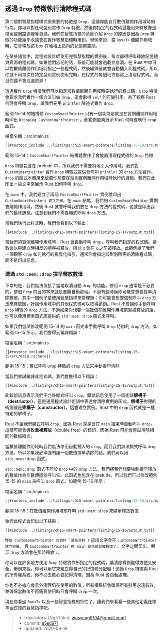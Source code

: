 ## 透過 `Drop` 特徵執行清除程式碼

第二個對智慧指標模式很重要的特徵是 `Drop`，這讓你能自訂數值離開作用域時的行為。你可以對任何型別實作 `Drop` 特徵，然後你指定的程式碼就能用來釋放像是檔案或網路連線等資源。我們在智慧指標的章節介紹 `Drop` 的原因是因為 `Drop` 特徵的功能幾乎永遠會在實作智慧指標時用到。舉例來說，當 `Box<T>` 離開作用域時，它會釋放該 box 在堆積上指向的記憶體空間。

在某些語言中，當程式設計師使用完智慧指標的實例後，每次都得呼叫釋放記憶體與資源的程式碼。如果他們忘記的話，系統可能就會過載並崩潰。在 Rust 中你可以對數值離開作用域時指定一些程式碼，然後編譯器就會自動插入此程式碼。所以你就不用每次在特定型別實例使用完時，在程式的每個地方都寫上清理程式碼。而且你還不會泄漏資源！

透過實作 `Drop` 特徵我們可以指定當數值離開作用域時要執行的程式碼。`Drop` 特徵會要求我們實作一個方法叫做 `drop`，這會取得 `self` 的可變引用。為了觀察 Rust 何時會呼叫 `drop`，讓我們先用 `println!` 陳述式實作 `drop`。

範例 15-14 的結構體 `CustomSmartPointer` 只有一個功能那就是在實例離開作用域時印出 `Dropping CustomSmartPointer!`。此範例能夠展示 Rust 何時會執行 `drop` 函式。

<span class="filename">檔案名稱：src/main.rs</span>

```rust
{{#rustdoc_include ../listings/ch15-smart-pointers/listing-15-14/src/main.rs}}
```

<span class="caption">範例 15-14：`CustomSmartPointer` 結構體實作了會放置清理程式碼的 `Drop` 特徵</span>

`Drop` 特徵包含在 prelude 中，所以我們不需要特地引入作用域。我們對 `CustomSmartPointer` 實作 `Drop` 特徵並提供會呼叫 `println!` 的 `drop` 方法實作。`drop` 的函式本體用來放置你想要在型別實例離開作用域時執行的邏輯。我們在此印出一些文字來展示 Rust 如何呼叫 `drop`。

在 `main` 中，我們建立了兩個 `CustomSmartPointer` 實例並印出 `CustomSmartPointers 建立完畢`。在 `main` 結尾，我們的 `CustomSmartPointer` 實例會離開作用域，然後 Rust 就會呼叫我們放在 `drop` 方法的程式碼，也就是印出我們的最終訊息。注意到我們不需要顯式呼叫 `drop` 方法。

當我們執行此程式時，我們會看到以下輸出：

```console
{{#include ../listings/ch15-smart-pointers/listing-15-14/output.txt}}
```

當我們的實例離開作用域時，Rust 會自動呼叫 `drop`，呼叫我們指定的程式碼。變數會以與建立時相反的順序被釋放，所以 `d` 會在 `c` 之前被釋放。此範例給了我們一個觀察 `drop` 如何執行的視覺化指引，通常你會指定該型別所需的清除程式碼，而不是印出訊息。

### 透過 `std::mem::drop` 提早釋放數值

不幸的是，我們無法值接了當地取消自動 `drop` 的功能。停用 `drop` 通常是不必要的，整個 `Drop` 的目的本來就是要能自動處理。不過有些時候你可能會想要提早清除數值。其中一個例子是使用智慧指標來管理鎖：你可能會想要強制呼叫 `drop` 方法來釋放鎖，好讓作用域中的其他程式碼可以取得該鎖。Rust 不會讓你手動呼叫 `Drop` 特徵的 `drop` 方法。不過如果你想要一個數值在離開作用域前就被釋放的話，你可以使用標準函式庫提供的 `std::mem::drop` 函式來呼叫。

如果我們嘗試修改範例 15-14 的 `main` 函式來手動呼叫 `Drop` 特徵的 `drop` 方法，如範例 15-15 所示，我們會得到編譯錯誤：

<span class="filename">檔案名稱：src/main.rs</span>

```rust,ignore,does_not_compile
{{#rustdoc_include ../listings/ch15-smart-pointers/listing-15-15/src/main.rs:here}}
```

<span class="caption">範例 15-15：嘗試呼叫 `Drop` 特徵的 `drop` 方法來手動提早清除</span>

當我們嘗試編譯此程式碼，我們會獲得以下錯誤：

```console
{{#include ../listings/ch15-smart-pointers/listing-15-15/output.txt}}
```

此錯誤訊息表示我們不允許顯式呼叫 `drop`。錯誤訊息使用了一個術語**解構子（destructor）**，這是通用程式設計術語中表達會清除實例的函式。**解構子**對應的術語就是**建構子（constructor）**，這會建立實例。Rust 中的 `drop` 函式就是一種特定的解構子。

Rust 不讓我們顯式呼叫 `drop`，因為 Rust 還是會在 `main` 結束時自動呼叫 `drop`。這樣可能會導致**重複釋放**（double free）的錯誤，因為 Rust 可能會嘗試清除相同的數值兩次。

當數值離開作用域時我們無法停用自動插入的 `drop`，而且我們無法顯式呼叫 `drop` 方法，所以如果我必須強制讓一個數值提早清除的話，我們可以用 `std::mem::drop` 函式。

`std::mem::drop` 函式不同於 `Drop` 中的 `drop` 方法，我們將我們想要強制提早釋放的數值作為引數傳遞並呼叫它。此函式也包含在 prelude，所以我們可以修改範例 15-15 的 `main` 來呼叫 `drop` 函式，如範例 15-16 所示：

<span class="filename">檔案名稱：src/main.rs</span>

```rust
{{#rustdoc_include ../listings/ch15-smart-pointers/listing-15-16/src/main.rs:here}}
```

<span class="caption">範例 15-16：在數值離開作用域前呼叫 `std::mem::drop` 來顯示釋放數值</span>

執行此程式會印出以下結果：

```console
{{#include ../listings/ch15-smart-pointers/listing-15-16/output.txt}}
```

```釋放 CustomSmartPointer 的資料 `某些資料`!``` 這段文字會在 `CustomSmartPointer 建立完畢。` 與 `CustomSmartPointer 在 main 結束前就被釋放了。` 文字之間印出，顯示  `drop` 方法會在那時釋放 `c`。

你可以在許多地方使用 `Drop` 特徵實作所指定的程式碼，讓清除實例變得方便又安全。舉例來說，你可以用它來建立你自己的記憶體分配器！透過 `Drop` 特徵與 Rust 的所有權系統，你不必去擔心要記得清理，因為 Rust 會自動處理。

你也不必擔心會意外清理仍在使用的數值：所有權系統會確保所有引用永遠有效，並確保當數值不再需要使用時只會呼叫 `drop` 一次。

現在你看過 `Box<T>` 以及一些智慧指標的特性了，讓我們來看看一些其他定義在標準函式庫的智慧指標吧。

> - translators: [Ngô͘ Io̍k-ūi <wusyong9104@gmail.com>]
> - commit: [e5ed971](https://github.com/rust-lang/book/blob/e5ed97128302d5fa45dbac0e64426bc7649a558c/src/ch15-03-drop.md)
> - updated: 2020-09-19
